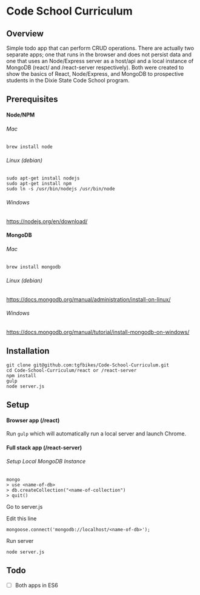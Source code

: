 # Code School Curriculum

## Overview
Simple todo app that can perform CRUD operations.  There are actually two separate apps; one that
runs in the browser and does not persist data and one that uses an Node/Express server as a host/api and
a local instance of MongoDB (react/ and /react-server respectively).  Both were created to show the basics
of React, Node/Express, and MongoDB to prospective students in the Dixie State Code School program.

## Prerequisites
#### Node/NPM
###### Mac
```
brew install node
```
###### Linux (debian)
```
sudo apt-get install nodejs
sudo apt-get install npm
sudo ln -s /usr/bin/nodejs /usr/bin/node
```
###### Windows
https://nodejs.org/en/download/

#### MongoDB
###### Mac
```
brew install mongodb
```
###### Linux (debian)
https://docs.mongodb.org/manual/administration/install-on-linux/
###### Windows
https://docs.mongodb.org/manual/tutorial/install-mongodb-on-windows/

## Installation
```
git clone git@github.com:tgfbikes/Code-School-Curriculum.git
cd Code-School-Curriculum/react or /react-server
npm install
gulp
node server.js
```

## Setup
#### Browser app (/react)
Run `gulp` which will automatically run a local server and launch Chrome.
#### Full stack app (/react-server)
###### Setup Local MongoDB Instance
```
mongo
> use <name-of-db>
> db.createCollection("<name-of-collection")
> quit()
```

Go to server.js

Edit this line
```
mongoose.connect('mongodb://localhost/<name-of-db>');
```
Run server

```
node server.js
```


## Todo
- [ ] Both apps in ES6
